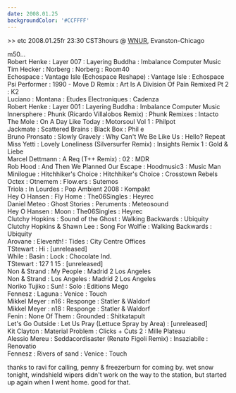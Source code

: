 ```yaml
---
date: 2008.01.25
backgroundColor: '#CCFFFF'
---
```


\>> etc 2008.01.25fr 23:30 CST3hours @ [WNUR](http://www.wnur.org/), Evanston-Chicago


m50...  
Robert Henke : Layer 007 : Layering Buddha : Imbalance Computer Music  
Tim Hecker : Norberg : Norberg : Room40  
Echospace : Vantage Isle (Echospace Reshape) : Vantage Isle : Echospace  
Psi Performer : 1990 - Move D Remix : Art Is A Division Of Pain Remixed Pt 2 : K2  
Luciano : Montana : Etudes Electroniques : Cadenza  
Robert Henke : Layer 001 : Layering Buddha : Imbalance Computer Music  
Innersphere : Phunk (Ricardo Villalobos Remix) : Phunk Remixes : Intacto  
The Mole : On A Day Like Today : Motorsoul Vol 1 : Philpot  
Jackmate : Scattered Brains : Black Box : Phil e  
Bruno Pronsato : Slowly Gravely : Why Can't We Be Like Us : Hello? Repeat  
Miss Yetti : Lovely Loneliness (Silversurfer Remix) : Insights Remix 1 : Gold & Liebe  
Marcel Dettmann : A Req (T++ Remix) : 02 : MDR  
Rob Hood : And Then We Planned Our Escape : Hoodmusic3 : Music Man  
Minilogue : Hitchhiker's Choice : Hitchhiker's Choice : Crosstown Rebels  
Octex : Otnemem : Flow.ers : Sutemos  
Triola : In Lourdes : Pop Ambient 2008 : Kompakt  
Hey O Hansen : Fly Home : The06Singles : Heyrec  
Daniel Meteo : Ghost Stories : Peruments : Meteosound  
Hey O Hansen : Moon : The06Singles : Heyrec  
Clutchy Hopkins : Sound of the Ghost : Walking Backwards : Ubiquity  
Clutchy Hopkins & Shawn Lee : Song For Wolfie : Walking Backwards : Ubiquity  
Arovane : Eleventh! : Tides : City Centre Offices  
TStewart : Hi : \[unreleased\]  
While : Basin : Lock : Chocolate Ind.  
TStewart : 127 1 15 : \[unreleased\]  
Non & Strand : My People : Madrid 2 Los Angeles  
Non & Strand : Los Angeles : Madrid 2 Los Angeles  
Noriko Tujiko : Sun! : Solo : Editions Mego  
Fennesz : Laguna : Venice : Touch  
Mikkel Meyer : n16 : Responge : Statler & Waldorf  
Mikkel Meyer : n18 : Responge : Statler & Waldorf  
Fenin : None Of Them : Grounded : Shitkatapult  
Let's Go Outside : Let Us Pray (Lettuce Spray by Area) : \[unreleased\]  
Kit Clayton : Material Problem : Clicks + Cuts 2 : Mille Plateau  
Alessio Mereu : Seddacordisaster (Renato Figoli Remix) : Insaziabile : Renovatio  
Fennesz : Rivers of sand : Venice : Touch  

thanks to ravi for calling, penny & freezerburn for coming by. wet snow tonight, windshield wipers didn't work on the way to the station, but started up again when I went home. good for that.